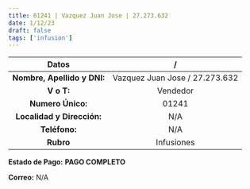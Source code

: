 ```yaml
---
title: 01241 | Vazquez Juan Jose | 27.273.632
date: 1/12/23
draft: false
tags: ['infusion']
---
```


|          **Datos**          |                /               |
|:---------------------------:|:------------------------------:|
| **Nombre, Apellido y DNI:** | Vazquez Juan Jose / 27.273.632 |
|          **V o T:**         |            Vendedor            |
|      **Numero Único:**      |              01241             |
|  **Localidad y Dirección:** |               N/A              |
|        **Teléfono:**        |               N/A              |
|          **Rubro**          |               Infusiones              |

**Estado de Pago:** **PAGO COMPLETO**

**Correo:** N/A
